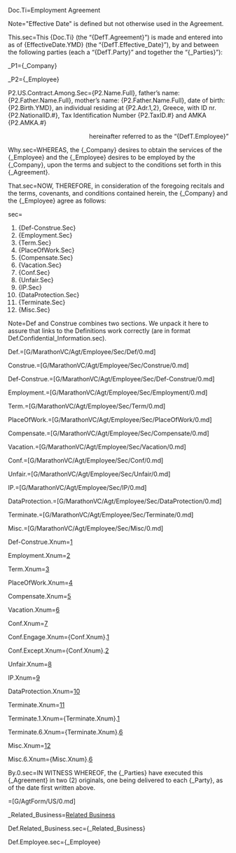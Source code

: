 Doc.Ti=Employment Agreement

Note="Effective Date" is defined but not otherwise used in the Agreement.

This.sec=This {Doc.Ti} (the “{DefT.Agreement}”) is made and entered into as of {EffectiveDate.YMD} (the “{DefT.Effective_Date}”), by and between the following parties (each a “{DefT.Party}” and together the “{_Parties}”):

_P1={_Company}

_P2={_Employee}

P2.US.Contract.Among.Sec={P2.Name.Full}, father’s name: {P2.Father.Name.Full}, mother’s name: {P2.Father.Name.Full}, date of birth: {P2.Birth.YMD}, an individual residing at {P2.Adr.1,2}, Greece, with ID nr. {P2.NationalID.#}, Tax Identification Number {P2.TaxID.#} and AMKA {P2.AMKA.#} <div align="right">hereinafter referred to as the “{DefT.Employee}”</div>

Why.sec=WHEREAS, the {_Company} desires to obtain the services of the {_Employee} and the {_Employee} desires to be employed by the {_Company}, upon the terms and subject to the conditions set forth in this {_Agreement}.

That.sec=NOW, THEREFORE, in consideration of the foregoing recitals and the terms, covenants, and conditions contained herein, the {_Company} and the {_Employee} agree as follows:

sec=<ol><li>{Def-Construe.Sec}</li><li>{Employment.Sec}</li><li>{Term.Sec}</li><li>{PlaceOfWork.Sec}</li><li>{Compensate.Sec}</li><li>{Vacation.Sec}</li><li>{Conf.Sec}</li><li>{Unfair.Sec}</li><li>{IP.Sec}</li><li>{DataProtection.Sec}</li><li>{Terminate.Sec}</li><li>{Misc.Sec}</li></ol>

Note=Def and Construe combines two sections.  We unpack it here to assure that links to the Definitions work correctly (are in format Def.Confidential_Information.sec).

Def.=[G/MarathonVC/Agt/Employee/Sec/Def/0.md]

Construe.=[G/MarathonVC/Agt/Employee/Sec/Construe/0.md]

Def-Construe.=[G/MarathonVC/Agt/Employee/Sec/Def-Construe/0.md]

Employment.=[G/MarathonVC/Agt/Employee/Sec/Employment/0.md]

Term.=[G/MarathonVC/Agt/Employee/Sec/Term/0.md]

PlaceOfWork.=[G/MarathonVC/Agt/Employee/Sec/PlaceOfWork/0.md]

Compensate.=[G/MarathonVC/Agt/Employee/Sec/Compensate/0.md]

Vacation.=[G/MarathonVC/Agt/Employee/Sec/Vacation/0.md]

Conf.=[G/MarathonVC/Agt/Employee/Sec/Conf/0.md]

Unfair.=[G/MarathonVC/Agt/Employee/Sec/Unfair/0.md]

IP.=[G/MarathonVC/Agt/Employee/Sec/IP/0.md]

DataProtection.=[G/MarathonVC/Agt/Employee/Sec/DataProtection/0.md]

Terminate.=[G/MarathonVC/Agt/Employee/Sec/Terminate/0.md]

Misc.=[G/MarathonVC/Agt/Employee/Sec/Misc/0.md]


Def-Construe.Xnum=<a href="#Def-Construe.Sec" class="xref">1</a>

Employment.Xnum=<a href="#Employment.Sec" class="xref">2</a>

Term.Xnum=<a href="#Term.Sec" class="xref">3</a>

PlaceOfWork.Xnum=<a href="#PlaceOfWork.Sec" class="xref">4</a>

Compensate.Xnum=<a href="#Compensate.Sec" class="xref">5</a>

Vacation.Xnum=<a href="#Vacation.Sec" class="xref">6</a>

Conf.Xnum=<a href="#Conf.Sec" class="xref">7</a>

Conf.Engage.Xnum={Conf.Xnum}.<a href="#Conf.Engage.sec" class="xref">1</a>

Conf.Except.Xnum={Conf.Xnum}.<a href="#Conf.Except.sec" class="xref">2</a>

Unfair.Xnum=<a href="#Unfair.Sec" class="xref">8</a>

IP.Xnum=<a href="#IP.Sec" class="xref">9</a>

DataProtection.Xnum=<a href="#DataProtection.Sec" class="xref">10</a>

Terminate.Xnum=<a href="#Terminate.Sec" class="xref">11</a>

Terminate.1.Xnum={Terminate.Xnum}.<a href="#Terminate.1.sec" class="xref">1</a>

Terminate.6.Xnum={Terminate.Xnum}.<a href="#Terminate.6.sec" class="xref">6</a>

Misc.Xnum=<a href="#Misc.Sec" class="xref">12</a>

Misc.6.Xnum={Misc.Xnum}.<a href="#Misc.6.sec" class="xref">6</a>

By.0.sec=IN WITNESS WHEREOF, the {_Parties} have executed this {_Agreement} in two (2) originals, one being delivered to each {_Party}, as of the date first written above.

=[G/AgtForm/US/0.md]

_Related_Business=<a href="#Def.Related_Business.sec" class="definedterm">Related Business</a>

Def.Related_Business.sec={_Related_Business}

Def.Employee.sec={_Employee}